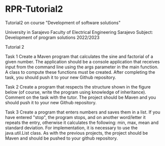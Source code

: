 # RPR-Tutorial2
Tutorial2 on course "Development of software solutions"

University in Sarajevo
Faculty of Electrical Engineering Sarajevo
Subject: Development of program solutions 2022/2023


Tutorial 2


Task 1
Create a Maven program that calculates the sine and factorial of a given number. The application should be a console application that receives input from the command line using the args parameter in the main function. A class to compute these functions must be created. After completing the task, you should push it to your new Github repository.

Task 2
Create a program that respects the structure shown in the figure below (of course, write the program using knowledge of inheritance). Comment on the task with the tutor. The project should be Maven and you should push it to your new Github repository.
  
Task 3
Create a program that enters numbers and saves them in a list. If you have entered "stop", the program stops, and on another word/letter it repeats the entry, otherwise it calculates the following: min, max, mean and standard deviation. For implementation, it is necessary to use the java.util.List class. As with the previous projects, the project should be Maven and should be pushed to your github repository.
